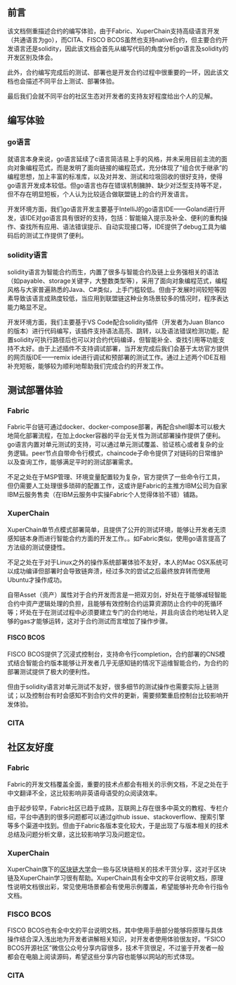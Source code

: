 ## 前言

该文档侧重描述合约的编写体验，由于Fabric、XuperChain支持高级语言开发（共通语言为go），而CITA、FISCO BCOS虽然也支持native合约，但主要合约开发语言还是solidity，因此该文档会首先从编写代码的角度分析go语言及solidity的开发区别及体会。

此外，合约编写完成后的测试、部署也是开发合约过程中很重要的一环，因此该文档也会描述不同平台上测试、部署体验。

最后我们会就不同平台的社区生态对开发者的支持友好程度给出个人的见解。

## 编写体验

### go语言

就语言本身来说，go语言延续了c语言简洁易上手的风格，并未采用目前主流的面向对象编程范式，而是发明了面向链接的编程范式，充分体现了“组合优于继承”的编程思想，加上丰富的标准库，以及对并发、测试和垃圾回收的很好支持，使得go语言开发成本较低。但go语言也存在错误机制臃肿、缺少对泛型支持等不足，但不存在明显短板，个人认为比较适合做联盟链上的合约开发语言。

开发环境方面，我们go语言开发主要基于IntelliJ的go语言IDE——Goland进行开发，该IDE对go语言具有很好的支持，包括：智能输入提示及补全、便利的重构操作、查找所有应用、语法错误提示、自动实现接口等，IDE提供了debug工具为编码后的测试工作提供了便利。

### solidity语言

solidity语言为智能合约而生，内置了很多与智能合约及链上业务强相关的语法（如payable、storage关键字，大整数类型等），采用了面向对象编程范式，编程风格与大家普遍熟悉的Java、C#类似，上手门槛较低。但由于发展时间较短等因素导致该语言成熟度较低，当应用到联盟链这种业务场景较多的情况时，程序表达能力略显不足。

开发环境方面，我们主要基于VS Code配合solidity插件（开发者为Juan Blanco的版本）进行代码编写，该插件支持语法高亮、跳转，以及语法错误检测功能，配置solidity可执行路径后也可以对合约代码编译，但智能补全、查找引用等功能支持不太好。由于上述插件不支持调试部署，当开发完成后我们会基于太坊官方提供的网页版IDE——remix ide进行调试和预部署的测试工作。通过上述两个IDE互相补充短板，能够较为顺利地帮助我们完成合约的开发工作。

## 测试部署体验

### Fabric

Fabric平台链可通过docker、docker-compose部署，再配合shell脚本可以极大地简化部署流程，在加上docker容器的平台无关性为测试部署操作提供了便利。go语言内置对单元测试的支持，可以通过单元测试覆盖、验证核心或者复杂的业务逻辑。peer节点自带命令行模式，chaincode子命令提供了对链码的日常维护以及查询工作，能够满足平时的测试部署需求。

不足之处在于MSP管理、环境变量配置较为复杂，官方提供了一些命令行工具，但仍需要人工处理很多琐碎的配置工作，这或许是Fabric的主推方IBM公司为自家IBM云服务售卖（在IBM云服务中实操Fabric个人觉得体验不错）铺路。

### XuperChain

XuperChain单节点模式部署简单，且提供了公开的测试环境，能够让开发者无须感知链本身而进行智能合约方面的开发工作。。如Fabric类似，使用go语言提高了方法级的测试便捷性。

不足之处在于对于Linux之外的操作系统部署体验不友好，本人的Mac OSX系统可以成功编译但部署时会导致链奔溃，经过多次的尝试之后最终放弃转而使用Ubuntu才操作成功。

自带Asset（资产）属性对于合约开发而言是一把双刃剑，好处在于能够减轻智能合约中资产逻辑处理的负担，且能够有效控制合约运算资源防止合约中的死循环等；坏处在于在测试过程中必须要建立专门的合约地址，并且向该合约地址转入足够的gas才能够运转，这对于合约测试而言增加了操作步骤。

#### FISCO BCOS

FISCO BCOS提供了沉浸式控制台，支持命令行completion，合约部署的CNS模式结合智能合约版本能够让开发者几乎无感知链的情况下运维智能合约，为合约的部署测试提供了极大的便利性。

但由于solidity语言对单元测试不友好，很多细节的测试操作也需要实际上链测试；以及控制台有时会感知不到合约文件的更新，需要频繁重启控制台比较影响开发体验。

### CITA



## 社区友好度

### Fabric

Fabric的开发文档覆盖全面，重要的技术点都会有相关的示例文档，不足之处在于中文翻译不全，这比较影响非英语母语受的众阅读效率。

由于起步较早，Fabric社区已趋于成熟，互联网上存在很多中英文的教程、专栏介绍，平台中遇到的很多问题都可以通过github issue、stackoverflow、搜索引擎等多个渠道中找到。但由于Fabric各版本变化较大，于是出现了与版本相关的技术总结及问题分析文章，这比较影响学习及问题定位。

### XuperChain

XuperChain旗下的[区块链大学](https://xuperchain.baidu.com/n/college)会一些与区块链相关的技术干货分享，这对于区块链及XuperChain学习很有帮助。XuperChain具有全中文的平台说明文档，原理性说明文档很出彩，常见使用场景都会有使用示例覆盖，希望能够补充命令行指令文档。

### FISCO BCOS

FISCO BCOS也有全中文的平台说明文档，其中使用手册部分能够将原理与具体操作结合深入浅出地为开发者讲解相关知识，对开发者使用体验很友好。“FSICO BCOS开源社区”微信公众号分享内容很多，技术干货很足，不过鉴于开发者一般都会在电脑上阅读源码，希望这些分享内容也能够以网站的形式体现。

### CITA



